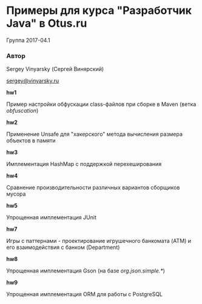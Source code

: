 ﻿# Примеры для курса "Разработчик Java" в Otus.ru

Группа 2017-04.1

### Автор
Sergey Vinyarsky (Сергей Винярский)

sergey@vinyarsky.ru

**hw1**

Пример настройки обфускации class-файлов при сборке в Maven (ветка *obfuscation*)

**hw2**

Применение Unsafe для "хакерского" метода вычисления размера объектов в памяти

**hw3**

Имплементация HashMap с поддержкой перехеширования

**hw4**

Сравнение производительности различных вариантов сборщиков мусора

**hw5**

Упрощенная имплементация JUnit

**hw7**

Игры с паттернами - проектирование игрушечного банкомата (ATM) и его взаимодействия с банком (Department)

**hw8**

Упрощенная имплементация Gson (на базе *org.json.simple.\**)

**hw9**

Упрощенная имплементация ORM для работы с PostgreSQL